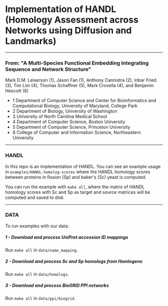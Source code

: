 # Implementation of HANDL (Homology Assessment across Networks using Diffusion and Landmarks)

---

### From: "A Multi-Species Functional Embedding Integrating Sequence and Network Structure"

Mark D.M. Leiserson (1), Jason Fan (1), Anthony Cannistra (2), Inbar Fried (3), Tim Lim (4), Thomas Schaffner (5), Mark Crovella (4), and Benjamin Hescott (6)

* 1 Department of Computer Science and Center for Bioinformatics and Computational Biology, University of Maryland, College Park
* 2 Department of Biology, University of Washington
* 3 University of North Carolina Medical School
* 4 Department of Computer Science, Boston University
* 5 Department of Computer Science, Princeton University
* 6 College of Computer and Information Science, Northeastern University

---

### HANDL
In this repo is an implementation of HANDL. You can see an example usage in
`examples/HANDL-homolog-scores` where the HANDL homology scores between proteins in fission (Sp) and baker's (Sc) yeast is computed.
 
 You can run the example with `make all`, where the matrix of HANDL homology scores with Sc and Sp as target and source matrices will be computed and saved to disk

---

### DATA
 To run examples with our data:

##### 1 - Download and process UniProt accession ID mappings
Run `make all` in `data/name_mapping`.

##### 2 - Download and process Sc and Sp homologs from Homlogene
Run `make all` in `data/homologs`.

##### 3 - Download and process BioGRID PPI networks
Run `make all` in `data/ppi/biogrid`.

